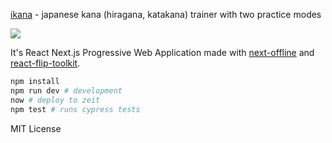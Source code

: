 [ikana](https://kanatrainer.vercel.app/) - japanese kana (hiragana, katakana) trainer with two practice modes

![](https://i.imgur.com/mY9nuTJ.gif)

It's React Next.js Progressive Web Application made with [next-offline](https://github.com/hanford/next-offline) and [react-flip-toolkit](https://github.com/aholachek/react-flip-toolkit).

```sh
npm install
npm run dev # development
now # deploy to zeit
npm test # runs cypress tests
```


MIT License

